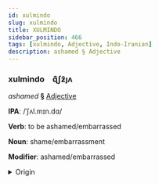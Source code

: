 ```yaml
---
id: xulmindo
slug: xulmindo
title: XULMINDO
sidebar_position: 466
tags: [xulmindo, Adjective, Indo-Iranian]
description: ashamed § Adjective
---
```


### xulmindo&emsp;<span kind="abugida">ɋ͊ʃƶ̃ȷʌ</span>

*ashamed* **§** [Adjective](../../tags/Adjective)

**IPA**: /ˈʃʌl.mɪn.dɑ/

**Verb**: to be ashamed/embarrassed

**Noun**: shame/embarrassment

**Modifier**: ashamed/embarrassed

<details>
    <summary>Origin</summary>
    Hindi शरमिंदा śarmindā [ʃəɾ.mɪ̃n̪.d̪äː]<br/>
    <em>Indo-Iranian Language Family</em>
</details>